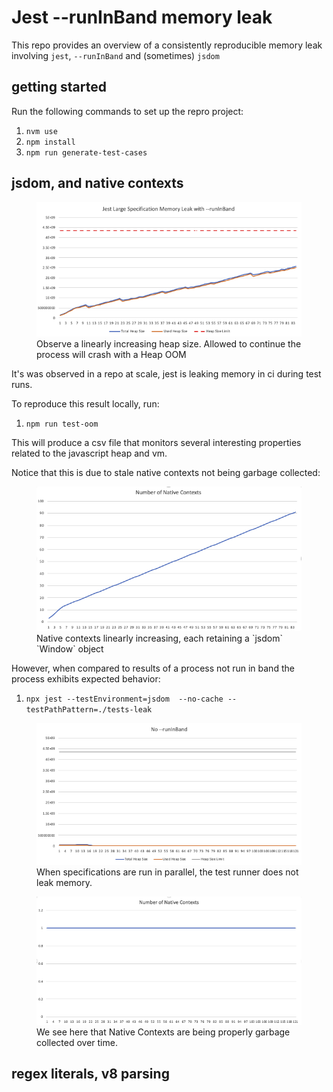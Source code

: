 # Jest --runInBand memory leak

This repo provides an overview of a consistently reproducible memory leak
involving `jest`, `--runInBand` and (sometimes) `jsdom` 

## getting started

Run the following commands to set up the repro project:

1. `nvm use`
1. `npm install`
1. `npm run generate-test-cases`

## jsdom, and native contexts

<figure>
    <img src="./images/jest-memory-leak-run-in-band.png">
    <figcaption>
        Observe a linearly increasing heap size. Allowed to continue the process will crash with a Heap OOM
    </figcaption>
</figure>

It's was observed in a repo at scale, jest is leaking memory in ci during test runs.

To reproduce this result locally, run:

1. `npm run test-oom`

This will produce a csv file that monitors several interesting properties related to the javascript heap and vm.

Notice that this is due to stale native contexts not being garbage collected:

<figure>
<img src="./images/number-of-native-contexts.png">
<figcaption>
    Native contexts linearly increasing, each retaining a `jsdom` `Window` object
</figcaption>
</figure>

However, when compared to results of a process not run in band the process exhibits expected behavior:

1. `npx jest --testEnvironment=jsdom  --no-cache --testPathPattern=./tests-leak`

<figure float="left" width="200px">
<img src="./images/jest-normal-heap-no-run-in-band.png">
<figcaption>
    When specifications are run in parallel, the test runner does not leak memory.
</figcaption>
</figure>

<figure>
<img src="./images/consistent-number-of-native-contexts.png">
<figcaption>
    We see here that Native Contexts are being properly garbage collected over time.
</figcaption>
</figure>

## regex literals, v8 parsing

